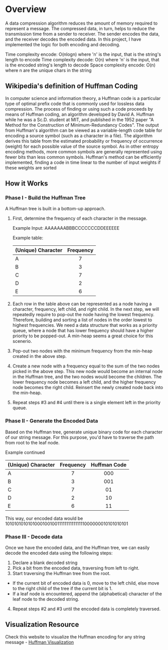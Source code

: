 # Overview
A data compression algorithm reduces the amount of memory required to represent a message. The compressed data, in turn, helps to reduce the transmission time from a sender to receiver. The sender encodes the data, and the receiver decodes the encoded data.
In this project, I have implemented the logic for both encoding and decoding.

Time complexity encode: O(nlogn) where 'n' is the input, that is the string's length to encode
Time complexity decode: O(n) where 'n' is the input, that is the encoded string's length to decode
Space complexity encode: O(n) where n are the unique chars in the string


## Wikipedia's definition of Huffman Coding
In computer science and information theory, a Huffman code is a particular type of optimal prefix code that is commonly used for lossless data compression. The process of finding or using such a code proceeds by means of Huffman coding, an algorithm developed by David A. Huffman while he was a Sc.D. student at MIT, and published in the 1952 paper "A Method for the Construction of Minimum-Redundancy Codes".
The output from Huffman's algorithm can be viewed as a variable-length code table for encoding a source symbol (such as a character in a file). The algorithm derives this table from the estimated probability or frequency of occurrence (weight) for each possible value of the source symbol. As in other entropy encoding methods, more common symbols are generally represented using fewer bits than less common symbols. Huffman's method can be efficiently implemented, finding a code in time linear to the number of input weights if these weights are sorted



## How it Works

### Phase I - Build the Huffman Tree
A Huffman tree is built in a bottom-up approach.

1. First, determine the frequency of each character in the message.
  
    Example Input: AAAAAAABBBCCCCCCCDDEEEEEE

    Example table:

      | (Unique) Character| Frequency |
      | ----------------- |:---------:|
      |         A         |     7     |
      |         B         |     3     |
      |         C         |     7     |
      |         D         |     2     |
      |         E         |     6     |
      
2. Each row in the table above can be represented as a node having a character, frequency, left child, and right child. In the next step, we will repeatedly require to pop-out the node having the lowest frequency. Therefore, building and sorting a list of nodes in the order lowest to highest frequencies. 
We need a data structure that works as a priority queue, where a node that has lower frequency should have a higher priority to be popped-out. 
A min-heap seems a great choice for this scenerio.

3. Pop-out two nodes with the minimum frequency from the min-heap created in the above step.

4. Create a new node with a frequency equal to the sum of the two nodes picked in the above step. This new node would become an internal node in the Huffman tree, and the two  nodes would become the children. The lower frequency node becomes a left child, and the higher frequency node becomes the right child. Reinsert the newly created node back into the min-heap.

5. Repeat steps #3 and #4 until there is a single element left in the priority queue.


### Phase II - Generate the Encoded Data

Based on the Huffman tree, generate unique binary code for each character of our string message. For this purpose, you'd have to traverse the path from root to the leaf node.

  Example continued

| (Unique) Character| Frequency | Huffman Code |
| ----------------- |:---------:| :-----------:|
|         A         |     7     |      000     | 
|         B         |     3     |      001     | 
|         C         |     7     |      01      | 
|         D         |     2     |      10      | 
|         E         |     6     |      11      | 

This way, our encoded data would be 1010101010101000100100111111111111111000000010101010101


### Phase III - Decode data

Once we have the encoded data, and the Huffman tree, we can easily decode the encoded data using the following steps:

1. Declare a blank decoded string
2. Pick a bit from the encoded data, traversing from left to right.
3. Start traversing the Huffman tree from the root.
  - If the current bit of encoded data is 0, move to the left child, else move to the right child of the tree if the current bit is 1.
  - If a leaf node is encountered, append the (alphabetical) character of the leaf node to the decoded string.
4. Repeat steps #2 and #3 until the encoded data is completely traversed.



## Visualization Resource
Check this website to visualize the Huffman encoding for any string message - [Huffman Visualization](https://people.ok.ubc.ca/ylucet/DS/Huffman.html)

